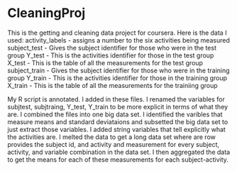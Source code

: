 CleaningProj
============

This is the getting and cleaning data project for coursera.
Here is the data I used:
activity_labels - assigns a number to the six activities being measured
subject_test - Gives the subject identifier for those who were in the test group
Y_test - This is the activities identifier for those in the test group
X_test - This is the table of all the measurements for the test group
subject_train - Gives the subject identifier for those who were in the training group
Y_train - This is the activities identifier for those in the training group
X_train - This is the table of all the measurements for the trainiing group

My R script is annotated. I added in these files. I renamed the variables for subjtest, subjtraing, Y_test, Y_train to be 
more explicit in terms of what they are.
I combined the files into one big data set. 
I identified the varibles that measure means and standard deviataions and subsetted the big data set to just extract
those variables. 
I added string variables that tell explicitly what the activities are.
I melted the data to get a long data set where are row provides the subject id, and activity and measurement for every subject, activity, and variable combination in the data set.
I then aggregated the data to get the means for each of these measurements for each subject-activity. 


